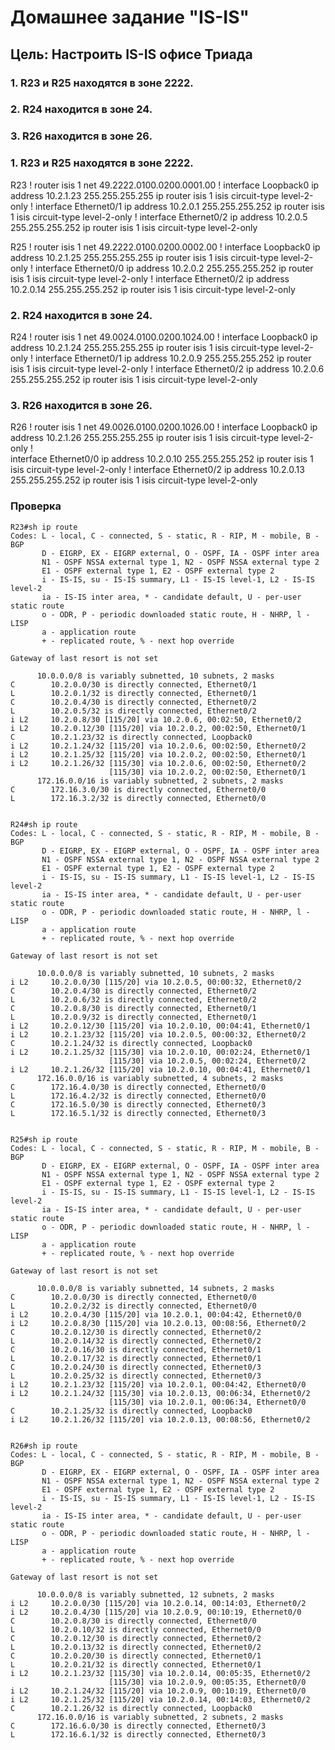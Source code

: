 # Домашнее задание "IS-IS"

## Цель:  Настроить IS-IS офисе Триада
### 1. R23 и R25 находятся в зоне 2222.
### 2. R24 находится в зоне 24.
### 3. R26 находится в зоне 26.


### 1. R23 и R25 находятся в зоне 2222.

  R23
  !
  router isis 1
   net 49.2222.0100.0200.0001.00
  !
  interface Loopback0
   ip address 10.2.1.23 255.255.255.255
   ip router isis 1
   isis circuit-type level-2-only
  !
  interface Ethernet0/1
   ip address 10.2.0.1 255.255.255.252
   ip router isis 1
   isis circuit-type level-2-only
  !
  interface Ethernet0/2
   ip address 10.2.0.5 255.255.255.252
   ip router isis 1
   isis circuit-type level-2-only
   
  R25
  !
  router isis 1
   net 49.2222.0100.0200.0002.00
  !
  interface Loopback0
   ip address 10.2.1.25 255.255.255.255
   ip router isis 1
   isis circuit-type level-2-only
  !
  interface Ethernet0/0
   ip address 10.2.0.2 255.255.255.252
   ip router isis 1
   isis circuit-type level-2-only
  !
  interface Ethernet0/2
   ip address 10.2.0.14 255.255.255.252
   ip router isis 1
   isis circuit-type level-2-only

### 2. R24 находится в зоне 24.

  R24
  !
  router isis 1
   net 49.0024.0100.0200.1024.00
  !
  interface Loopback0
   ip address 10.2.1.24 255.255.255.255
   ip router isis 1
   isis circuit-type level-2-only
  !
  interface Ethernet0/1
   ip address 10.2.0.9 255.255.255.252
   ip router isis 1
   isis circuit-type level-2-only
  !
  interface Ethernet0/2
   ip address 10.2.0.6 255.255.255.252
   ip router isis 1
   isis circuit-type level-2-only

### 3. R26 находится в зоне 26.

  R26
  !
  router isis 1
   net 49.0026.0100.0200.1026.00
  !
  interface Loopback0
   ip address 10.2.1.26 255.255.255.255
   ip router isis 1
   isis circuit-type level-2-only
  !         
  interface Ethernet0/0
   ip address 10.2.0.10 255.255.255.252
   ip router isis 1
   isis circuit-type level-2-only
  !
  interface Ethernet0/2
   ip address 10.2.0.13 255.255.255.252
   ip router isis 1
   isis circuit-type level-2-only
 
 
 
### Проверка

    R23#sh ip route 
    Codes: L - local, C - connected, S - static, R - RIP, M - mobile, B - BGP
           D - EIGRP, EX - EIGRP external, O - OSPF, IA - OSPF inter area 
           N1 - OSPF NSSA external type 1, N2 - OSPF NSSA external type 2
           E1 - OSPF external type 1, E2 - OSPF external type 2
           i - IS-IS, su - IS-IS summary, L1 - IS-IS level-1, L2 - IS-IS level-2
           ia - IS-IS inter area, * - candidate default, U - per-user static route
           o - ODR, P - periodic downloaded static route, H - NHRP, l - LISP
           a - application route
           + - replicated route, % - next hop override
    
    Gateway of last resort is not set
    
          10.0.0.0/8 is variably subnetted, 10 subnets, 2 masks
    C        10.2.0.0/30 is directly connected, Ethernet0/1
    L        10.2.0.1/32 is directly connected, Ethernet0/1
    C        10.2.0.4/30 is directly connected, Ethernet0/2
    L        10.2.0.5/32 is directly connected, Ethernet0/2
    i L2     10.2.0.8/30 [115/20] via 10.2.0.6, 00:02:50, Ethernet0/2
    i L2     10.2.0.12/30 [115/20] via 10.2.0.2, 00:02:50, Ethernet0/1
    C        10.2.1.23/32 is directly connected, Loopback0
    i L2     10.2.1.24/32 [115/20] via 10.2.0.6, 00:02:50, Ethernet0/2
    i L2     10.2.1.25/32 [115/20] via 10.2.0.2, 00:02:50, Ethernet0/1
    i L2     10.2.1.26/32 [115/30] via 10.2.0.6, 00:02:50, Ethernet0/2
                          [115/30] via 10.2.0.2, 00:02:50, Ethernet0/1
          172.16.0.0/16 is variably subnetted, 2 subnets, 2 masks
    C        172.16.3.0/30 is directly connected, Ethernet0/0
    L        172.16.3.2/32 is directly connected, Ethernet0/0
    
    
    R24#sh ip route          
    Codes: L - local, C - connected, S - static, R - RIP, M - mobile, B - BGP
           D - EIGRP, EX - EIGRP external, O - OSPF, IA - OSPF inter area 
           N1 - OSPF NSSA external type 1, N2 - OSPF NSSA external type 2
           E1 - OSPF external type 1, E2 - OSPF external type 2
           i - IS-IS, su - IS-IS summary, L1 - IS-IS level-1, L2 - IS-IS level-2
           ia - IS-IS inter area, * - candidate default, U - per-user static route
           o - ODR, P - periodic downloaded static route, H - NHRP, l - LISP
           a - application route
           + - replicated route, % - next hop override
    
    Gateway of last resort is not set
    
          10.0.0.0/8 is variably subnetted, 10 subnets, 2 masks
    i L2     10.2.0.0/30 [115/20] via 10.2.0.5, 00:00:32, Ethernet0/2
    C        10.2.0.4/30 is directly connected, Ethernet0/2
    L        10.2.0.6/32 is directly connected, Ethernet0/2
    C        10.2.0.8/30 is directly connected, Ethernet0/1
    L        10.2.0.9/32 is directly connected, Ethernet0/1
    i L2     10.2.0.12/30 [115/20] via 10.2.0.10, 00:04:41, Ethernet0/1
    i L2     10.2.1.23/32 [115/20] via 10.2.0.5, 00:00:32, Ethernet0/2
    C        10.2.1.24/32 is directly connected, Loopback0
    i L2     10.2.1.25/32 [115/30] via 10.2.0.10, 00:02:24, Ethernet0/1
                          [115/30] via 10.2.0.5, 00:02:24, Ethernet0/2
    i L2     10.2.1.26/32 [115/20] via 10.2.0.10, 00:04:41, Ethernet0/1
          172.16.0.0/16 is variably subnetted, 4 subnets, 2 masks
    C        172.16.4.0/30 is directly connected, Ethernet0/0
    L        172.16.4.2/32 is directly connected, Ethernet0/0
    C        172.16.5.0/30 is directly connected, Ethernet0/3
    L        172.16.5.1/32 is directly connected, Ethernet0/3
    
    
    R25#sh ip route
    Codes: L - local, C - connected, S - static, R - RIP, M - mobile, B - BGP
           D - EIGRP, EX - EIGRP external, O - OSPF, IA - OSPF inter area 
           N1 - OSPF NSSA external type 1, N2 - OSPF NSSA external type 2
           E1 - OSPF external type 1, E2 - OSPF external type 2
           i - IS-IS, su - IS-IS summary, L1 - IS-IS level-1, L2 - IS-IS level-2
           ia - IS-IS inter area, * - candidate default, U - per-user static route
           o - ODR, P - periodic downloaded static route, H - NHRP, l - LISP
           a - application route
           + - replicated route, % - next hop override
    
    Gateway of last resort is not set
    
          10.0.0.0/8 is variably subnetted, 14 subnets, 2 masks
    C        10.2.0.0/30 is directly connected, Ethernet0/0
    L        10.2.0.2/32 is directly connected, Ethernet0/0
    i L2     10.2.0.4/30 [115/20] via 10.2.0.1, 00:04:42, Ethernet0/0
    i L2     10.2.0.8/30 [115/20] via 10.2.0.13, 00:08:56, Ethernet0/2
    C        10.2.0.12/30 is directly connected, Ethernet0/2
    L        10.2.0.14/32 is directly connected, Ethernet0/2
    C        10.2.0.16/30 is directly connected, Ethernet0/1
    L        10.2.0.17/32 is directly connected, Ethernet0/1
    C        10.2.0.24/30 is directly connected, Ethernet0/3
    L        10.2.0.25/32 is directly connected, Ethernet0/3
    i L2     10.2.1.23/32 [115/20] via 10.2.0.1, 00:04:42, Ethernet0/0
    i L2     10.2.1.24/32 [115/30] via 10.2.0.13, 00:06:34, Ethernet0/2
                          [115/30] via 10.2.0.1, 00:06:34, Ethernet0/0
    C        10.2.1.25/32 is directly connected, Loopback0
    i L2     10.2.1.26/32 [115/20] via 10.2.0.13, 00:08:56, Ethernet0/2
    
    
    R26#sh ip route
    Codes: L - local, C - connected, S - static, R - RIP, M - mobile, B - BGP
           D - EIGRP, EX - EIGRP external, O - OSPF, IA - OSPF inter area 
           N1 - OSPF NSSA external type 1, N2 - OSPF NSSA external type 2
           E1 - OSPF external type 1, E2 - OSPF external type 2
           i - IS-IS, su - IS-IS summary, L1 - IS-IS level-1, L2 - IS-IS level-2
           ia - IS-IS inter area, * - candidate default, U - per-user static route
           o - ODR, P - periodic downloaded static route, H - NHRP, l - LISP
           a - application route
           + - replicated route, % - next hop override
    
    Gateway of last resort is not set
    
          10.0.0.0/8 is variably subnetted, 12 subnets, 2 masks
    i L2     10.2.0.0/30 [115/20] via 10.2.0.14, 00:14:03, Ethernet0/2
    i L2     10.2.0.4/30 [115/20] via 10.2.0.9, 00:10:19, Ethernet0/0
    C        10.2.0.8/30 is directly connected, Ethernet0/0
    L        10.2.0.10/32 is directly connected, Ethernet0/0
    C        10.2.0.12/30 is directly connected, Ethernet0/2
    L        10.2.0.13/32 is directly connected, Ethernet0/2
    C        10.2.0.20/30 is directly connected, Ethernet0/1
    L        10.2.0.21/32 is directly connected, Ethernet0/1
    i L2     10.2.1.23/32 [115/30] via 10.2.0.14, 00:05:35, Ethernet0/2
                          [115/30] via 10.2.0.9, 00:05:35, Ethernet0/0
    i L2     10.2.1.24/32 [115/20] via 10.2.0.9, 00:10:19, Ethernet0/0
    i L2     10.2.1.25/32 [115/20] via 10.2.0.14, 00:14:03, Ethernet0/2
    C        10.2.1.26/32 is directly connected, Loopback0
          172.16.0.0/16 is variably subnetted, 2 subnets, 2 masks
    C        172.16.6.0/30 is directly connected, Ethernet0/3
    L        172.16.6.1/32 is directly connected, Ethernet0/3
